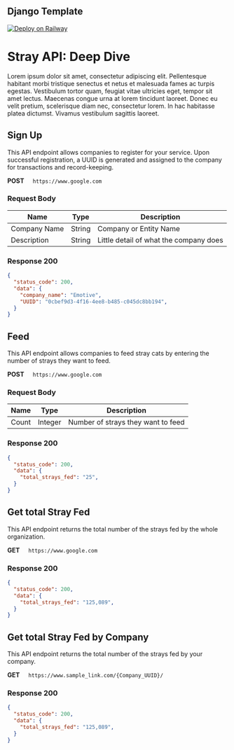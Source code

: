 ## Django Template

[![Deploy on Railway](https://railway.app/button.svg)](https://railway.app/new/template/GB6Eki?referralCode=U5zXSw)

# Stray API: Deep Dive
Lorem ipsum dolor sit amet, consectetur adipiscing elit. Pellentesque habitant morbi tristique senectus et netus et malesuada fames ac turpis egestas. Vestibulum tortor quam, feugiat vitae ultricies eget, tempor sit amet lectus. Maecenas congue urna at lorem tincidunt laoreet. Donec eu velit pretium, scelerisque diam nec, consectetur lorem. In hac habitasse platea dictumst. Vivamus vestibulum sagittis laoreet.


## Sign Up
This API endpoint allows companies to register for your service. Upon successful registration, a UUID is generated and assigned to the company for transactions and record-keeping.

**POST** &nbsp;&nbsp;&nbsp; `https://www.google.com`

### Request Body
| **Name**     | **Type** | **Description**                        |
|--------------|----------|----------------------------------------|
| Company Name | String   | Company or Entity Name                 |
| Description  | String   | Little detail of what the company does |

### Response 200
```json
{
  "status_code": 200,
  "data": {
    "company_name": "Emotive",
    "UUID": "0cbef9d3-4f16-4ee8-b485-c045dc8bb194",
  }
}
```

## Feed
This API endpoint allows companies to feed stray cats by entering the number of strays they want to feed.

**POST** &nbsp;&nbsp;&nbsp; `https://www.google.com`


### Request Body

| **Name** | **Type** | **Description**                    |
|----------|----------|------------------------------------|
| Count    | Integer  | Number of strays they want to feed |

### Response 200
```json
{
  "status_code": 200,
  "data": {
    "total_strays_fed": "25",
  }
}
```

## Get total Stray Fed
This API endpoint returns the total number of the strays fed by the whole organization.

**GET** &nbsp;&nbsp;&nbsp; `https://www.google.com`

### Response 200
```json
{
  "status_code": 200,
  "data": {
    "total_strays_fed": "125,089",
  }
}
```

## Get total Stray Fed by Company
This API endpoint returns the total number of the strays fed by your company.

**GET** &nbsp;&nbsp;&nbsp; `https://www.sample_link.com/{Company_UUID}/`

### Response 200
```json
{
  "status_code": 200,
  "data": {
    "total_strays_fed": "125,089",
  }
}
```